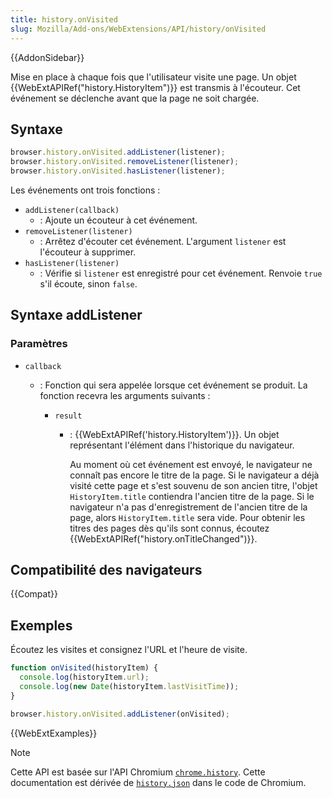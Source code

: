 ```yaml
---
title: history.onVisited
slug: Mozilla/Add-ons/WebExtensions/API/history/onVisited
---
```


{{AddonSidebar}}

Mise en place à chaque fois que l'utilisateur visite une page. Un objet {{WebExtAPIRef("history.HistoryItem")}} est transmis à l'écouteur. Cet événement se déclenche avant que la page ne soit chargée.

## Syntaxe

```js
browser.history.onVisited.addListener(listener);
browser.history.onVisited.removeListener(listener);
browser.history.onVisited.hasListener(listener);
```

Les événements ont trois fonctions :

- `addListener(callback)`
  - : Ajoute un écouteur à cet événement.
- `removeListener(listener)`
  - : Arrêtez d'écouter cet événement. L'argument `listener` est l'écouteur à supprimer.
- `hasListener(listener)`
  - : Vérifie si `listener` est enregistré pour cet événement. Renvoie `true` s'il écoute, sinon `false`.

## Syntaxe addListener

### Paramètres

- `callback`

  - : Fonction qui sera appelée lorsque cet événement se produit. La fonction recevra les arguments suivants :

    - `result`

      - : {{WebExtAPIRef('history.HistoryItem')}}. Un objet représentant l'élément dans l'historique du navigateur.

        Au moment où cet événement est envoyé, le navigateur ne connaît pas encore le titre de la page. Si le navigateur a déjà visité cette page et s'est souvenu de son ancien titre, l'objet `HistoryItem.title` contiendra l'ancien titre de la page. Si le navigateur n'a pas d'enregistrement de l'ancien titre de la page, alors `HistoryItem.title` sera vide. Pour obtenir les titres des pages dès qu'ils sont connus, écoutez {{WebExtAPIRef("history.onTitleChanged")}}.

## Compatibilité des navigateurs

{{Compat}}

## Exemples

Écoutez les visites et consignez l'URL et l'heure de visite.

```js
function onVisited(historyItem) {
  console.log(historyItem.url);
  console.log(new Date(historyItem.lastVisitTime));
}

browser.history.onVisited.addListener(onVisited);
```

{{WebExtExamples}}

> [!NOTE]
>
> Cette API est basée sur l'API Chromium [`chrome.history`](https://developer.chrome.com/docs/extensions/reference/api/history). Cette documentation est dérivée de [`history.json`](https://chromium.googlesource.com/chromium/src/+/master/chrome/common/extensions/api/history.json) dans le code de Chromium.

<!--
// Copyright 2015 The Chromium Authors. All rights reserved.
//
// Redistribution and use in source and binary forms, with or without
// modification, are permitted provided that the following conditions are
// met:
//
//    * Redistributions of source code must retain the above copyright
// notice, this list of conditions and the following disclaimer.
//    * Redistributions in binary form must reproduce the above
// copyright notice, this list of conditions and the following disclaimer
// in the documentation and/or other materials provided with the
// distribution.
//    * Neither the name of Google Inc. nor the names of its
// contributors may be used to endorse or promote products derived from
// this software without specific prior written permission.
//
// THIS SOFTWARE IS PROVIDED BY THE COPYRIGHT HOLDERS AND CONTRIBUTORS
// "AS IS" AND ANY EXPRESS OR IMPLIED WARRANTIES, INCLUDING, BUT NOT
// LIMITED TO, THE IMPLIED WARRANTIES OF MERCHANTABILITY AND FITNESS FOR
// A PARTICULAR PURPOSE ARE DISCLAIMED. IN NO EVENT SHALL THE COPYRIGHT
// OWNER OR CONTRIBUTORS BE LIABLE FOR ANY DIRECT, INDIRECT, INCIDENTAL,
// SPECIAL, EXEMPLARY, OR CONSEQUENTIAL DAMAGES (INCLUDING, BUT NOT
// LIMITED TO, PROCUREMENT OF SUBSTITUTE GOODS OR SERVICES; LOSS OF USE,
// DATA, OR PROFITS; OR BUSINESS INTERRUPTION) HOWEVER CAUSED AND ON ANY
// THEORY OF LIABILITY, WHETHER IN CONTRACT, STRICT LIABILITY, OR TORT
// (INCLUDING NEGLIGENCE OR OTHERWISE) ARISING IN ANY WAY OUT OF THE USE
// OF THIS SOFTWARE, EVEN IF ADVISED OF THE POSSIBILITY OF SUCH DAMAGE.
-->
